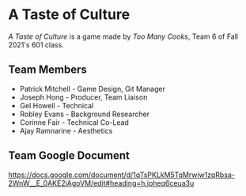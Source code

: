 # A Taste of Culture
 *A Taste of Culture* is a game made by *Too Many Cooks*, Team 6 of Fall 2021's 601 class.
## Team Members
 - Patrick Mitchell - Game Design, Git Manager
 - Joseph Hong - Producer, Team Liaison
 - Gel Howell - Technical
 - Robley Evans - Background Researcher
 - Corinne Fair - Technical Co-Lead
 - Ajay Ramnarine - Aesthetics 
## Team Google Document
 https://docs.google.com/document/d/1qTsPKLkM5TqMrwiw1zqRbsa-2WnW__E_0AKE2jAgoVM/edit#heading=h.ipheq6ceua3u
